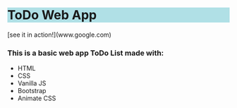 <h1 style="background-color:powderblue;">ToDo Web App</h1>
<p>[see it in action!](www.google.com)</p>

<h3>This is a basic web app ToDo List made with:</h3>
<ul>
  <li>HTML</li>
  <li>CSS</li>
  <li>Vanilla JS</li>
  <li>Bootstrap</li>
  <li>Animate CSS</li>
